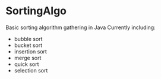 # SortingAlgo
Basic sorting algorithm gathering in Java
Currently including:
 -  bubble sort
 -  bucket sort
 -  insertion sort
 -  merge sort
 -  quick sort
 -  selection sort